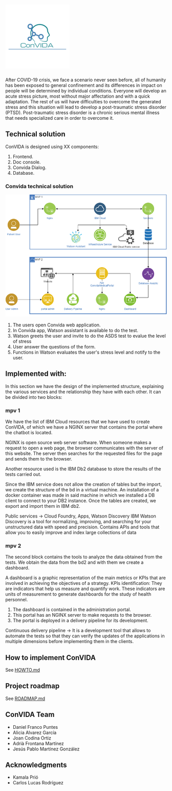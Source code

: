 # ![ConVida Project](/images/convida_logo_200x200.png?raw=true)

After COVID-19 crisis, we face a scenario never seen before, all of humanity has been exposed to general confinement and its differences in impact on people will be determined by individual conditions. Everyone will develop an acute stress picture, most without major affectation and with a quick adaptation. The rest of us will have difficulties to overcome the generated stress and this situation will lead to develop a post-traumatic stress disorder (PTSD). Post-traumatic stress disorder is a chronic serious mental illness that needs specialized care in order to overcome it.

## Technical solution

ConVIDA is designed using XX components:
1. Frontend.
2. Doc console.
3. Convida Dialog.
4. Database.

### Convida technical solution

![Convida technical solution](/technical_solution/technical_solution_Diagram.png)

1. The users open Convida web application.
2. In Convida app, Watson assistant is available to do the test.
3. Watson greets the user and invite to do the ASDS test to evalue the level of stress
4. User answer the questions of the form.
5. Functions in Watson evaluates the user's stress level and notify to the user.

## Implemented with:

In this section we have the design of the implemented structure, explaining the various services and the relationship they have with each other.
It can be divided into two blocks:

### mpv 1
We have the list of IBM Cloud resources that we have used to create ConVIDA, of which we have a NGINX server that contains the portal where the chatbot is located.

NGINX is open source web server software.
When someone makes a request to open a web page, the browser communicates with the server of this website. The server then searches for the requested files for the page and sends them to the browser.

Another resource used is the IBM Db2 database to store the results of the tests carried out.

Since the IBM service does not allow the creation of tables but the import, we create the structure of the bd in a virtual machine.
An installation of a docker container was made in said machine in which we installed a DB client to connect to your DB2 instance.
Once the tables are created, we export and import them in IBM db2.

Public services → Cloud Foundry, Apps, Watson Discovery
IBM Watson Discovery is a tool for normalizing, improving, and searching for your unstructured data with speed and precision.
Contains APIs and tools that allow you to easily improve and index large collections of data


### mpv 2

The second block contains the tools to analyze the data obtained from the tests.
We obtain the data from the bd2 and with them we create a dashboard.

A dashboard is a graphic representation of the main metrics or KPIs that are involved in achieving the objectives of a strategy.
KPIs identification: They are indicators that help us measure and quantify work.
These indicators are units of measurement to generate dashboards for the study of health personnel.

1. The dashboard is contained in the administration portal.
2. This portal has an NGINX server to make requests to the browser.
3. The portal is deployed in a delivery pipeline for its development.

Continuous delivery pipeline → It is a development tool that allows to automate the tests so that they can verify the updates of the applications in multiple dimensions before implementing them in the clients.

## How to implement ConVIDA

See [HOWTO.md](howto/howto.md)

## Project roadmap

See [ROADMAP.md](roadmap/roadmap.md)

## ConVIDA Team
* Daniel Franco Puntes 
* Alicia Alvarez García 
* Joan Codina Ortiz
* Adrià Frontana Martínez
* Jesús Pablo Martínez González 

## Acknowledgments

* Kamala Prió
* Carlos Lucas Rodríguez




